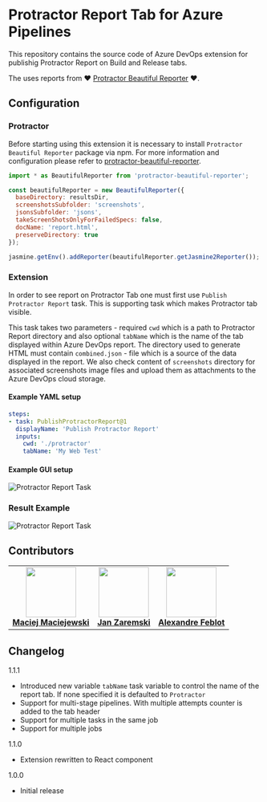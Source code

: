 # Protractor Report Tab for Azure Pipelines

This repository contains the source code of Azure DevOps extension for publishig Protractor Report on Build and Release tabs.

The uses reports from :heart: [Protractor Beautiful Reporter](https://www.npmjs.com/package/protractor-beautiful-reporter) :heart:.

## Configuration

### Protractor

Before starting using this extension it is necessary to install `Protractor Beautiful Reporter` package via npm. For more information and configuration please refer to [protractor-beautiful-reporter](https://www.npmjs.com/package/protractor-beautiful-reporter).

```JavaScript
import * as BeautifulReporter from 'protractor-beautiful-reporter';

const beautifulReporter = new BeautifulReporter({
  baseDirectory: resultsDir,
  screenshotsSubfolder: 'screenshots',
  jsonsSubfolder: 'jsons',
  takeScreenShotsOnlyForFailedSpecs: false,
  docName: 'report.html',
  preserveDirectory: true
});

jasmine.getEnv().addReporter(beautifulReporter.getJasmine2Reporter());
```

### Extension

In order to see report on Protractor Tab one must first use `Publish Protractor Report` task. This is supporting task which makes Protractor tab visible.

This task takes two parameters - required `cwd` which is a path to Protractor Report directory and also optional `tabName` which is the name of the tab displayed within Azure DevOps report. The directory used to generate HTML must contain `combined.json` - file which is a source of the data displayed in the report. We also check content of `screenshots` directory for associated screenshots image files and upload them as attachments to the Azure DevOps cloud storage.

#### Example YAML setup

```YAML
steps:
- task: PublishProtractorReport@1
  displayName: 'Publish Protractor Report'
  inputs:
    cwd: './protractor'
    tabName: 'My Web Test'
```

#### Example GUI setup

![Protractor Report Task](documentation/azure-pipelines-configuration.png)

### Result Example

![Protractor Report Task](documentation/protractor-tab-build.png)

## Contributors
<!-- prettier-ignore-start -->
<!-- markdownlint-disable -->
<table>
  <tr>
      <td align="center">
      <a href="https://github.com/maciejmaciejewski">
        <img src="https://avatars1.githubusercontent.com/u/15831316?v=4" width="100px;" alt=""/>
        <br />
        <b>Maciej Maciejewski</b>
    </td>
    <td align="center">
      <a href="https://github.com/janzaremski">
        <img src="https://avatars1.githubusercontent.com/u/30691590" width="100px;" alt=""/>
        <br />
        <b>Jan Zaremski</b>
    </td>
    <td align="center">
      <a href="https://github.com/afeblot">
        <img src="https://avatars1.githubusercontent.com/u/12073123?v=4" width="100px;" alt=""/>
        <br />
        <b>Alexandre Feblot</b>
    </td>
  </tr>
</table>
<!-- markdownlint-enable -->
<!-- prettier-ignore-end -->

## Changelog

1.1.1

- Introduced new variable `tabName` task variable to control the name of the report tab. If none specified it is defaulted to `Protractor`
- Support for multi-stage pipelines. With multiple attempts counter is added to the tab header
- Support for multiple tasks in the same job
- Support for multiple jobs

1.1.0

- Extension rewritten to React component

1.0.0
- Initial release
